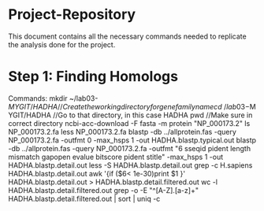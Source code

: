 # Project-Repository
This document contains all the necessary commands needed to replicate the analysis done for the project.  

# Step 1: Finding Homologs 
Commands:
mkdir ~/lab03-$MYGIT/HADHA
//Create the working directory for gene family name
cd ~/lab03-$MYGIT/HADHA
//Go to that directory, in this case HADHA
pwd
//Make sure in correct directory
ncbi-acc-download -F fasta -m protein "NP_000173.2"
ls NP_000173.2.fa
less NP_000173.2.fa
blastp -db ../allprotein.fas -query NP_000173.2.fa -outfmt 0 -max_hsps 1 -out HADHA.blastp.typical.out
blastp -db ../allprotein.fas -query NP_000173.2.fa -outfmt "6 sseqid pident length mismatch gapopen evalue bitscore pident stitle" -max_hsps 1 -out HADHA.blastp.detail.out
less -S HADHA.blastp.detail.out
grep -c H.sapiens HADHA.blastp.detail.out
awk '{if ($6< 1e-30)print $1 }' HADHA.blastp.detail.out > HADHA.blastp.detail.filtered.out
wc -l HADHA.blastp.detail.filtered.out
grep -o -E "^[A-Z]\.[a-z]+" HADHA.blastp.detail.filtered.out | sort | uniq -c

